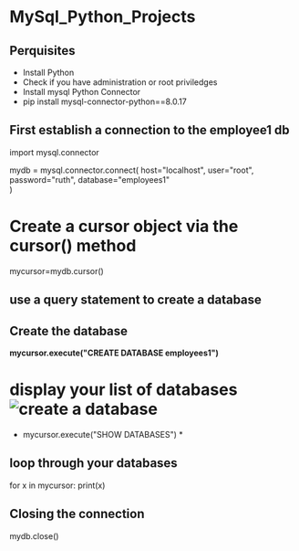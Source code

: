 
# MySql_Python_Projects
## Perquisites
* Install Python 
* Check if you have administration or root priviledges
* Install mysql Python Connector
* pip install mysql-connector-python==8.0.17


## First establish a connection to the employee1 db
import mysql.connector

mydb = mysql.connector.connect(
  host="localhost",
  user="root",
  password="ruth",
  database="employees1"  
)

# Create a cursor object via the cursor() method
mycursor=mydb.cursor()


## use a query statement to create a database
## Create the database
**mycursor.execute("CREATE DATABASE employees1")**
# display your list of databases![create a database](https://user-images.githubusercontent.com/17750481/111886899-6bda1280-89e2-11eb-895c-f7aa50d18044.JPG)

* mycursor.execute("SHOW DATABASES") *
## loop through your databases
for x in mycursor:
  print(x)

## Closing the connection
mydb.close()

